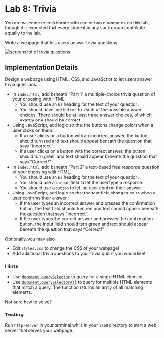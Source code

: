 Lab 8: Trivia
=============

You are welcome to collaborate with one or two classmates on this lab, though it is expected that every student in any such group contribute equally to the lab.

Write a webpage that lets users answer trivia questions.

![screenshot of trivia questions](https://cs50.harvard.edu/x/2023/labs/8/questions.png)

Implementation Details
----------------------

Design a webpage using HTML, CSS, and JavaScript to let users answer trivia questions.

*   In `index.html`, add beneath “Part 1” a multiple-choice trivia question of your choosing with HTML.
    *   You should use an `h3` heading for the text of your question.
    *   You should have one `button` for each of the possible answer choices. There should be at least three answer choices, of which exactly one should be correct.
*   Using JavaScript, add logic so that the buttons change colors when a user clicks on them.
    *   If a user clicks on a button with an incorrect answer, the button should turn red and text should appear beneath the question that says “Incorrect”.
    *   If a user clicks on a button with the correct answer, the button should turn green and text should appear beneath the question that says “Correct!”.
*   In `index.html`, add beneath “Part 2” a text-based free response question of your choosing with HTML.
    *   You should use an `h3` heading for the text of your question.
    *   You should use an `input` field to let the user type a response.
    *   You should use a `button` to let the user confirm their answer.
*   Using JavaScript, add logic so that the text field changes color when a user confirms their answer.
    *   If the user types an incorrect answer and presses the confirmation button, the text field should turn red and text should appear beneath the question that says “Incorrect”.
    *   If the user types the correct answer and presses the confirmation button, the input field should turn green and text should appear beneath the question that says “Correct!”.

Optionally, you may also:

*   Edit `styles.css` to change the CSS of your webpage!
*   Add additional trivia questions to your trivia quiz if you would like!

### Hints

*   Use [`document.querySelector`](https://developer.mozilla.org/en-US/docs/Web/API/Document/querySelector) to query for a single HTML element.
*   Use [`document.querySelectorAll`](https://developer.mozilla.org/en-US/docs/Web/API/Document/querySelectorAll) to query for multiple HTML elements that match a query. The function returns an array of all matching elements.

Not sure how to solve?

### Testing

Run `http-server` in your terminal while in your `lab8` directory to start a web server that serves your webpage.